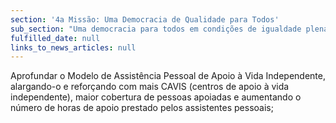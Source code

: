 ```yaml
---
section: '4a Missão: Uma Democracia de Qualidade para Todos'
sub_section: "Uma democracia para todos em condições de igualdade plena"
fulfilled_date: null
links_to_news_articles: null
---
```


Aprofundar o Modelo de Assistência Pessoal de Apoio à Vida Independente, alargando-o e reforçando com mais CAVIS (centros de apoio à vida independente), maior cobertura de pessoas apoiadas e aumentando o número de horas de apoio prestado pelos assistentes pessoais;